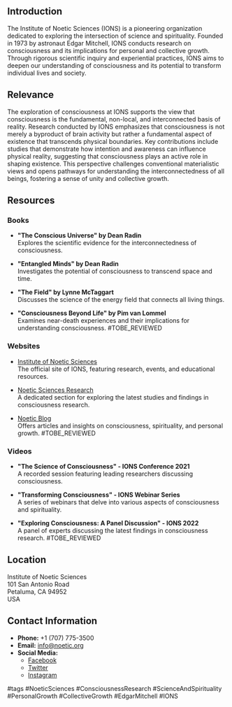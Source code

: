 ## Introduction
The Institute of Noetic Sciences (IONS) is a pioneering organization dedicated to exploring the intersection of science and spirituality. Founded in 1973 by astronaut Edgar Mitchell, IONS conducts research on consciousness and its implications for personal and collective growth. Through rigorous scientific inquiry and experiential practices, IONS aims to deepen our understanding of consciousness and its potential to transform individual lives and society.

## Relevance
The exploration of consciousness at IONS supports the view that consciousness is the fundamental, non-local, and interconnected basis of reality. Research conducted by IONS emphasizes that consciousness is not merely a byproduct of brain activity but rather a fundamental aspect of existence that transcends physical boundaries. Key contributions include studies that demonstrate how intention and awareness can influence physical reality, suggesting that consciousness plays an active role in shaping existence. This perspective challenges conventional materialistic views and opens pathways for understanding the interconnectedness of all beings, fostering a sense of unity and collective growth.

## Resources

### Books
- **"The Conscious Universe" by Dean Radin**  
  Explores the scientific evidence for the interconnectedness of consciousness.
  
- **"Entangled Minds" by Dean Radin**  
  Investigates the potential of consciousness to transcend space and time.

- **"The Field" by Lynne McTaggart**  
  Discusses the science of the energy field that connects all living things.

- **"Consciousness Beyond Life" by Pim van Lommel**  
  Examines near-death experiences and their implications for understanding consciousness. #TOBE_REVIEWED

### Websites
- [Institute of Noetic Sciences](https://noetic.org)  
  The official site of IONS, featuring research, events, and educational resources.

- [Noetic Sciences Research](https://noetic.org/research)  
  A dedicated section for exploring the latest studies and findings in consciousness research.

- [Noetic Blog](https://noetic.org/blog)  
  Offers articles and insights on consciousness, spirituality, and personal growth. #TOBE_REVIEWED

### Videos
- **"The Science of Consciousness" - IONS Conference 2021**  
  A recorded session featuring leading researchers discussing consciousness.

- **"Transforming Consciousness" - IONS Webinar Series**  
  A series of webinars that delve into various aspects of consciousness and spirituality.

- **"Exploring Consciousness: A Panel Discussion" - IONS 2022**  
  A panel of experts discussing the latest findings in consciousness research. #TOBE_REVIEWED

## Location
Institute of Noetic Sciences  
101 San Antonio Road  
Petaluma, CA 94952  
USA

## Contact Information
- **Phone:** +1 (707) 775-3500  
- **Email:** info@noetic.org  
- **Social Media:**  
  - [Facebook](https://www.facebook.com/InstituteOfNoeticSciences)  
  - [Twitter](https://twitter.com/noetic)  
  - [Instagram](https://www.instagram.com/noetic_sciences/)  

#tags
#NoeticSciences #ConsciousnessResearch #ScienceAndSpirituality #PersonalGrowth #CollectiveGrowth #EdgarMitchell #IONS
